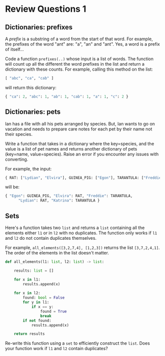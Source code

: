# Review Questions 1

## Dictionaries: prefixes

A *prefix* is a substring of a word from the start of that word. For example, the prefixes of the word "ant" are: "a", "an" and "ant". Yes, a word is a prefix of itself&#x2026;

Code a function `prefixes(..)` whose input is a list of words. The function will count up all the different the word prefixes in the list and return a dictionary with these counts. For example, calling this method on the list:

```python
[ "abc", "ca", "cab" ]
```

will return this dictionary:

```python
{ "ca": 2, "abc": 1, "ab": 1, "cab": 1, "a": 1, "c": 2 }
```


## Dictionaries: pets

Ian has a file with all his pets arranged by species. But, Ian wants to go on vacation and needs to
prepare care notes for each pet by their name not their species.

Write a function that takes in a dictionary where the key=species, and the value is a list of pet names and returns another dictionary of pets (key=name, value=species). Raise an error if you encounter any issues with converting.

For example, the input:

```python
{ RAT: ["Lydian", "Elvira"], GUINEA_PIG: ["Egon"], TARANTULA: ["Freddie", "Katrina"] }
```

will be:

```python
{ "Egon": GUINEA_PIG, "Elvira": RAT, "Freddie": TARANTULA,
      "Lydian": RAT, "Katrina": TARANTULA } 
```

## Sets

Here's a function takes two `list` and returns a `list` containing all the elements either `l1` or in `l2` with no duplicates. The function only works if `l1` and `l2` do not contain duplicates themselves. 

For example, `all_elements([3,2,7,4], [1,2,3])` returns the list `[3,7,2,4,1]`. The order of the elements in the list doesn't matter.

```python
def all_elements(l1: list, l2: list) -> list:

    results: list = []

    for x in l1:
        results.append(x)
        
    for x in l2:
        found: bool = False
        for y in l1:
            if x == y:
                found = True
                break
        if not found:
            results.append(x)

    return results
```

Re-write this function using a `set` to efficiently construct the `list`.  Does your function work if `l1` and `l2` contain duplicates?
